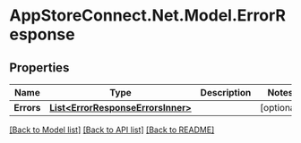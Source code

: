 # AppStoreConnect.Net.Model.ErrorResponse

## Properties

Name | Type | Description | Notes
------------ | ------------- | ------------- | -------------
**Errors** | [**List&lt;ErrorResponseErrorsInner&gt;**](ErrorResponseErrorsInner.md) |  | [optional] 

[[Back to Model list]](../README.md#documentation-for-models) [[Back to API list]](../README.md#documentation-for-api-endpoints) [[Back to README]](../README.md)

